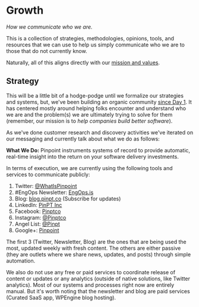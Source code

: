 # Growth
*How we communicate who we are.*

This is a collection of strategies, methodologies, opinions, tools, and resources that we can use to help us simply communicate who we are to those that do not currently know.

Naturally, all of this aligns directly with our [mission and values](https://github.com/pinpt/handbook/blob/master/0-introduction.md).

## Strategy

This will be a little bit of a hodge-podge until we formalize our strategies and systems, but, we've been building an organic community [since Day 1](https://blog.pinpt.co/marketing-day-one/). It has centered mostly around helping folks encounter and understand who we are and the problem(s) we are ultimately trying to solve for them (remember, our mission is to *help companies build better software*).

As we've done customer research and discovery activities we've iterated on our messaging and currently talk about what we do as follows:

**What We Do:** Pinpoint instruments systems of record to provide automatic, real-time insight into the return on your software delivery investments.

In terms of execution, we are currently using the following tools and services to communicate publicly:

1. Twitter: [@WhatIsPinpoint](http://twitter.com/whatispinpoint)
2. #EngOps Newsletter: [EngOps.is](http://engops.is/)
3. Blog: [blog.pinpt.co](https://blog.pinpt.co/) (Subscribe for updates)
4. LinkedIn: [PinPT Inc](https://www.linkedin.com/company-beta/16164522/)
5. Facebook: [Pinptco](https://www.facebook.com/pinptco/)
6. Instagram: [@Pinptco](https://www.instagram.com/pinptco/)
7. Angel List: [@Pinpt](https://angel.co/pinpt)
8. Google+: [Pinpoint](https://plus.google.com/117342917449995386258)

The first 3 (Twitter, Newsletter, Blog) are the ones that are being used the most, updated weekly with fresh content. The others are either passive (they are outlets where we share news, updates, and posts) through simple automation. 

We also do not use any free or paid services to coordinate release of content or updates or any analytics (outside of native solutions, like Twitter analytics). Most of our systems and processes right now are entirely manual. But it's worth noting that the newsletter and blog are paid services (Curated SaaS app, WPEngine blog hosting).